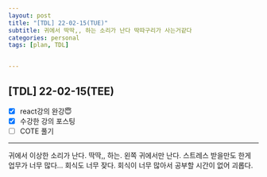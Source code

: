 ```yaml
---
layout: post
title: "[TDL] 22-02-15(TUE)"
subtitle: 귀에서 딱딱,, 하는 소리가 난다 딱따구리가 사는거같다
categories: personal
tags: [plan, TDL]


---
```




## [TDL] 22-02-15(TEE)

- [x] react강의 완강😇
- [x] 수강한 강의 포스팅
- [ ] COTE 풀기

---

귀에서 이상한 소리가 난다. 딱딱,, 하는. 왼쪽 귀에서만 난다. 스트레스 받을만도 한게 업무가 너무 많다... 회식도 너무 잦다. 회식이 너무 많아서 공부할 시간이 없어 괴롭다.